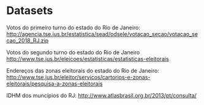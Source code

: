 # Datasets
Votos do primeiro turno do estado do Rio de Janeiro:
http://agencia.tse.jus.br/estatistica/sead/odsele/votacao_secao/votacao_secao_2018_RJ.zip

Votos do segundo turno do estado do Rio de Janeiro
http://www.tse.jus.br/eleicoes/estatisticas/estatisticas-eleitorais

Endereços das zonas eleitorais do estado do Rio de Janeiro:
http://www.tse.jus.br/eleitor/servicos/cartorios-e-zonas-eleitorais/pesquisa-a-zonas-eleitorais

IDHM dos muncípios do RJ:
http://www.atlasbrasil.org.br/2013/pt/consulta/
